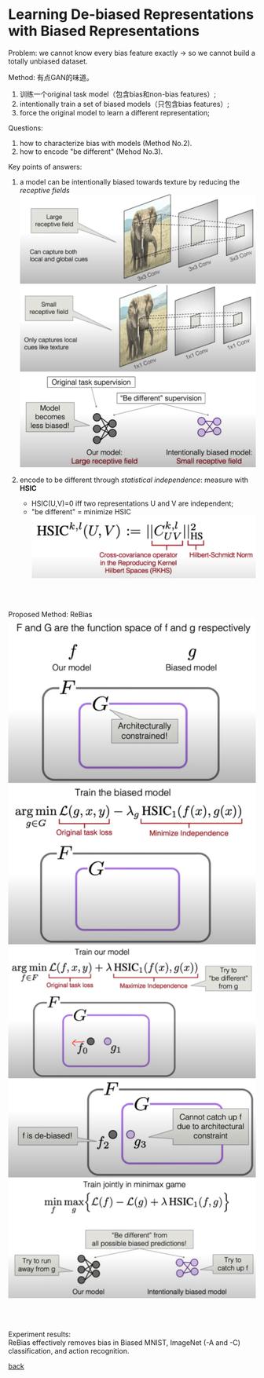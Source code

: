 # Learning De-biased Representations with Biased Representations

Problem: we cannot know every bias feature exactly -> so we cannot build a totally unbiased dataset.

Method: 有点GAN的味道。<br>
1. 训练一个original task model（包含bias和non-bias features）;
2. intentionally train a set of biased models（只包含bias features）;
3. force the original model to learn a different representation;

Questions:
1. how to characterize bias with models (Method No.2).
2. how to encode "be different" (Mehod No.3).

Key points of answers:
1. a model can be intentionally biased towards texture by reducing the *receptive fields*
![debias1](debias1.PNG)
![debias2](debias2.PNG)
![debias3](debias3.PNG)

2. encode to be different through *statistical independence*: measure with **HSIC**
    - HSIC(U,V)=0 iff two representations U and V are independent;
    - "be different" = minimize HSIC
![debias4](debias4.PNG)
<br>
<br>

Proposed Method: ReBias<br>
![debias5](debias5.PNG)
![debias6](debias6.PNG)
![debias7](debias7.PNG)
![debias8](debias8.PNG)
![debias9](debias9.PNG)

<br>
<br>

Experiment results: <br>
ReBias effectively removes bias in Biased MNIST, ImageNet (-A and -C) classification, and action recognition.

[back](https://github.com/YHJYH/Machine_Learning/blob/main/projects/Master_Thesis/papers/refs.md#content)
